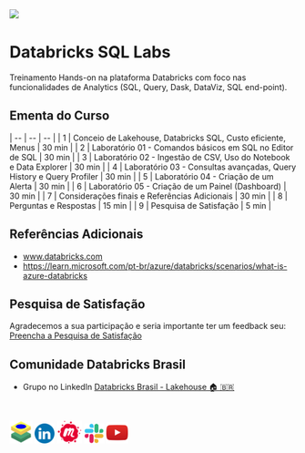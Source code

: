 
<img src="https://raw.githubusercontent.com/Databricks-BR/lab_sql/main/images/header_handson_sql.png">

# Databricks SQL Labs 

Treinamento Hands-on na plataforma Databricks com foco nas funcionalidades de Analytics (SQL, Query, Dask, DataViz, SQL end-point).

## Ementa do Curso

| -- | -- | -- |
| 1 | Conceio de Lakehouse, Databricks SQL, Custo eficiente, Menus | 30 min |
| 2 | Laboratório 01 - Comandos básicos em SQL no  Editor de SQL | 30 min |
| 3 | Laboratório 02 - Ingestão de CSV, Uso do Notebook e Data Explorer | 30 min |
| 4 | Laboratório 03 - Consultas avançadas, Query History e Query Profiler | 30 min |
| 5 | Laboratório 04 - Criação de um Alerta | 30 min |
| 6 | Laboratório 05 - Criação de um Painel (Dashboard) | 30 min |
| 7 | Considerações finais e Referências Adicionais | 30 min |
| 8 | Perguntas e Respostas  | 15 min |
| 9 | Pesquisa de Satisfação  | 5 min |


## Referências Adicionais

* www.databricks.com
* https://learn.microsoft.com/pt-br/azure/databricks/scenarios/what-is-azure-databricks

## Pesquisa de Satisfação

Agradecemos a sua participação e seria importante ter um feedback seu:
[Preencha a Pesquisa de Satisfação](https://forms.gle/GxG4f5kMB5LTwVYKA)

## Comunidade Databricks Brasil

- Grupo no LinkedIn [Databricks Brasil - Lakehouse 🏠 🇧🇷](https://www.linkedin.com/groups/14100135)

</br>

   <a href="https://github.com/Databricks-BR"><img src="https://raw.githubusercontent.com/Databricks-BR/Databricks-BR/main/images/databricks-br.png" style="width: 40px; height: 40px;"></a>  <a href="https://www.linkedin.com/groups/14100135"><img src="https://raw.githubusercontent.com/Databricks-BR/Databricks-BR/main/images/icon_linkedin.png" style="width: 35px; height: 35px;"></a>  <a href="https://www.meetup.com/pt-BR/databricks-brasil-oficial"><img src="https://raw.githubusercontent.com/Databricks-BR/Databricks-BR/main/images/icon_meetup.png" style="height: 40px;"></a>  <a href="https://bit.ly/databricks-slack-br"><img src="https://raw.githubusercontent.com/Databricks-BR/Databricks-BR/main/images/icon_slack.png" style="width: 35px; height: 35px;"></a>  <a href="https://www.youtube.com/channel/UCH3cq9mit-0UkTu1mTki20Q"><img src="https://raw.githubusercontent.com/Databricks-BR/Databricks-BR/main/images/icon_youtube.png" style="height: 38px;"></a>




